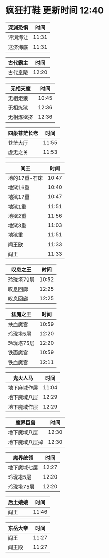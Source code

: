 # 疯狂打鞋 更新时间 12:40

| 深渊恐惧   | 时间    |
|--------|-------|
| 评浏海让 | 11:31 |
| 这济海底 | 11:31 |

| 古代霸主   | 时间    |
|--------|-------|
| 古代皇陵 | 12:20 |

| 无相天魔   | 时间    |
|--------|-------|
| 无相炬狼 | 10:45 |
| 无相炼狱 | 12:36 |
| 无相炼狱挤 | 12:36 |

| 四象苍茫长老   | 时间    |
|--------|-------|
| 苍茫大厅 | 11:55 |
| 虚无之关 | 11:53 |

| 间王   | 时间    |
|--------|-------|
| 地的17重-石床 | 10:47 |
| 地狱16重 | 10:40 |
| 地狱17重 | 10:47 |
| 地狱1重 | 11:51 |
| 地狱2重 | 11:56 |
| 地狱3重 | 11:03 |
| 地狱重 | 11:51 |
| 闻王欧 | 11:33 |
| 阎王 | 11:33 |

| 叹息之王   | 时间    |
|--------|-------|
| 玲珑塔79层 | 10:52 |
| 叹息回廓 | 12:25 |
| 叹息回廊 | 12:25 |

| 猛魔之王   | 时间    |
|--------|-------|
| 扶血魔宫 | 10:59 |
| 玲珑塔5层 | 12:20 |
| 玲珑塔75层 | 12:20 |
| 铁面魔宫 | 10:59 |
| 铁血魔宫 | 12:11 |

| 鬼火人马   | 时间    |
|--------|-------|
| 地下麻域作层 | 11:04 |
| 地下魔域八层 | 12:29 |
| 地下魔域作层 | 12:29 |

| 魔界巨兽   | 时间    |
|--------|-------|
| 地下魔域八层 | 12:30 |
| 地下魔域八层掉 | 12:30 |

| 魔界统领   | 时间    |
|--------|-------|
| 地下魔域七层 | 12:27 |
| 玲珑塔5层 | 12:20 |
| 玲珑塔75层 | 12:20 |

| 后土娘娘   | 时间    |
|--------|-------|
| 阎王 | 11:46 |

| 东岳大帝   | 时间    |
|--------|-------|
| 阎王 | 11:27 |
| 阎王殿 | 11:27 |